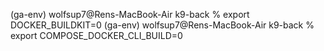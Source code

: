 (ga-env) wolfsup7@Rens-MacBook-Air k9-back % export DOCKER_BUILDKIT=0
(ga-env) wolfsup7@Rens-MacBook-Air k9-back % export COMPOSE_DOCKER_CLI_BUILD=0